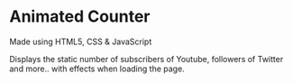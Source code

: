 # Animated Counter

Made using HTML5, CSS & JavaScript

Displays the static number of subscribers of Youtube, followers of Twitter and more.. with effects when loading the page.
